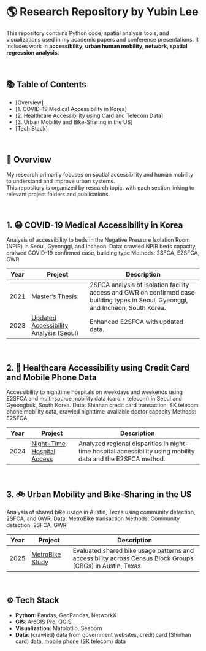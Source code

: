 # 🌎 Research Repository by Yubin Lee

This repository contains Python code, spatial analysis tools, and visualizations used in my academic papers and conference presentations. It includes work in **accessibility, urban human mobility, network, spatial regression analysis**.

<br/>

## 📚 Table of Contents
- [Overview]
- [1. COVID-19 Medical Accessibility in Korea]
- [2. Healthcare Accessibility using Card and Telecom Data]
- [3. Urban Mobility and Bike-Sharing in the US]
- [Tech Stack]

<br/>

## 📍 Overview

My research primarily focuses on spatial accessibility and human mobility to understand and improve urban systems.  
This repository is organized by research topic, with each section linking to relevant project folders and publications.

<br/>

## 1. 😷 COVID-19 Medical Accessibility in Korea

Analysis of accessibility to beds in the Negative Pressure Isolation Room (NPIR) in Seoul, Gyeonggi, and Incheon.
Data: crawled NPIR beds capacity, cralwed COVID-19 confirmed case, building type
Methods: 2SFCA, E2SFCA, GWR

| Year | Project | Description |
|------|---------|-------------|
| 2021 | [Master’s Thesis](./2021-masters-thesis) | 2SFCA analysis of isolation facility access and GWR on confirmed case building types in Seoul, Gyeonggi, and Incheon, South Korea. |
| 2023 | [Updated Accessibility Analysis (Seoul)](./2023-Accessibility-to-Isolation-Beds-in-Seoul) | Enhanced E2SFCA with updated data. |

<br/>

## 2. 🏥 Healthcare Accessibility using Credit Card and Mobile Phone Data

Accessibility to nighttime hospitals on weekdays and weekends using E2SFCA and multi-source mobility data (card + telecom) in Seoul and Gyeongbuk, South Korea.
Data: Shinhan credit card transaction, SK telecom phone mobility data, crawled nighttime-available doctor capacity
Methods: E2SFCA

| Year | Project | Description |
|------|---------|-------------|
| 2024 | [Night-Time Hospital Access](./2024-Night-Time-Hospital-Accessibility) | Analyzed regional disparities in night-time hospital accessibility using mobility data and the E2SFCA method. |

<br/>

## 3. 🚲 Urban Mobility and Bike-Sharing in the US

Analysis of shared bike usage in Austin, Texas using community detection, 2SFCA, and GWR.
Data: MetroBike transaction
Methods: Community detection, 2SFCA, GWR

| Year | Project | Description |
|------|---------|-------------|
| 2025 | [MetroBike Study](./2025-MetroBike) | Evaluated shared bike usage patterns and accessibility across Census Block Groups (CBGs) in Austin, Texas. |

<br/>

## ⚙️ Tech Stack

- **Python**: Pandas, GeoPandas, NetworkX
- **GIS**: ArcGIS Pro, QGIS
- **Visualization**: Matplotlib, Seaborn
- **Data**: (crawled) data from government websites, credit card (Shinhan card) data, mobile phone (SK telecom) data
  
<br/>
